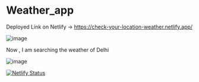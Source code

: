 # Weather_app
Deployed Link on Netlify -> https://check-your-location-weather.netlify.app/

![image](https://github.com/kunalpandey1/Weather_app/assets/85732677/533d0ecf-c4aa-4df7-b513-ca5f25471989)

Now , I am searching the weather of Delhi 

![image](https://github.com/kunalpandey1/Weather_app/assets/85732677/9ae0ffee-71f6-409f-b00d-9c5076306e9c)




[![Netlify Status](https://api.netlify.com/api/v1/badges/46f45e6e-1d7e-4d56-a421-46ff5726f005/deploy-status)](https://app.netlify.com/sites/check-your-location-weather/deploys)
